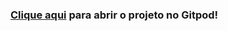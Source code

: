 ### [Clique aqui](https://gitpod.io/#https://github.com/andrelopes-code/dundie-full-app) para abrir o projeto no Gitpod!

